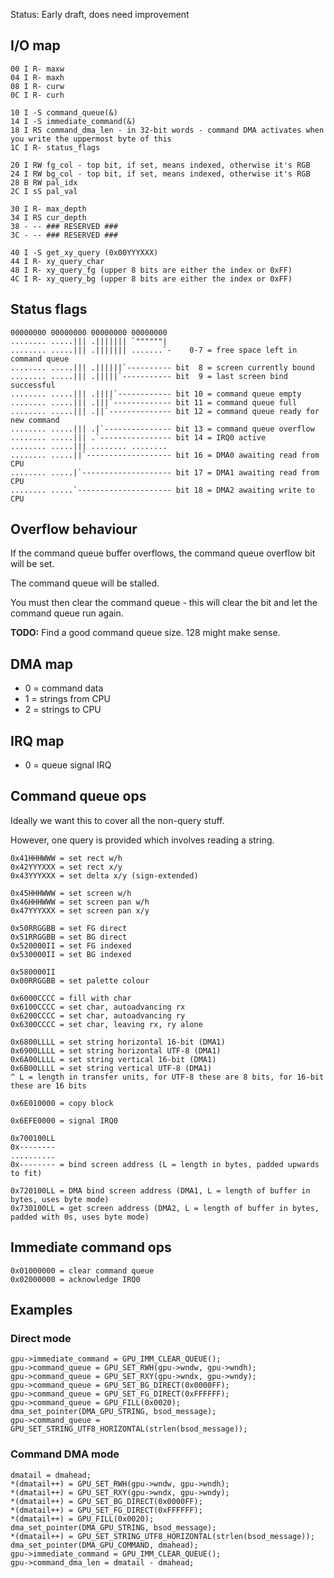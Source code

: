 Status: Early draft, does need improvement

## I/O map

    00 I R- maxw
    04 I R- maxh
    08 I R- curw
    0C I R- curh
    
    10 I -S command_queue(&)
    14 I -S immediate_command(&)
    18 I RS command_dma_len - in 32-bit words - command DMA activates when you write the uppermost byte of this
    1C I R- status_flags
    
    20 I RW fg_col - top bit, if set, means indexed, otherwise it's RGB
    24 I RW bg_col - top bit, if set, means indexed, otherwise it's RGB
    28 B RW pal_idx
    2C I sS pal_val
    
    30 I R- max_depth
    34 I RS cur_depth
    38 - -- ### RESERVED ###
    3C - -- ### RESERVED ###
    
    40 I -S get_xy_query (0x00YYYXXX)
    44 I R- xy_query_char
    48 I R- xy_query_fg (upper 8 bits are either the index or 0xFF)
    4C I R- xy_query_bg (upper 8 bits are either the index or 0xFF)

## Status flags

    00000000 00000000 00000000 00000000
    ........ .....||| .||||||| `""""""|
    ........ .....||| .||||||| .......`-    0-7 = free space left in command queue
    ........ .....||| .||||||`---------- bit  8 = screen currently bound
    ........ .....||| .|||||`----------- bit  9 = last screen bind successful
    ........ .....||| .||||`------------ bit 10 = command queue empty
    ........ .....||| .|||`------------- bit 11 = command queue full
    ........ .....||| .||`-------------- bit 12 = command queue ready for new command
    ........ .....||| .|`--------------- bit 13 = command queue overflow
    ........ .....||| .`---------------- bit 14 = IRQ0 active
    ........ .....||| ........ ........
    ........ .....||`------------------- bit 16 = DMA0 awaiting read from CPU
    ........ .....|`-------------------- bit 17 = DMA1 awaiting read from CPU
    ........ .....`--------------------- bit 18 = DMA2 awaiting write to CPU

## Overflow behaviour

If the command queue buffer overflows, the command queue overflow bit will be set.

The command queue will be stalled.

You must then clear the command queue - this will clear the bit and let the command queue run again.

**TODO:** Find a good command queue size. 128 might make sense.

## DMA map

* 0 = command data
* 1 = strings from CPU
* 2 = strings to CPU

## IRQ map

* 0 = queue signal IRQ

## Command queue ops

Ideally we want this to cover all the non-query stuff.

However, one query is provided which involves reading a string.

    0x41HHHWWW = set rect w/h
    0x42YYYXXX = set rect x/y
    0x43YYYXXX = set delta x/y (sign-extended)
    
    0x45HHHWWW = set screen w/h
    0x46HHHWWW = set screen pan w/h
    0x47YYYXXX = set screen pan x/y
    
    0x50RRGGBB = set FG direct
    0x51RRGGBB = set BG direct
    0x520000II = set FG indexed
    0x530000II = set BG indexed
    
    0x580000II
    0x00RRGGBB = set palette colour
    
    0x6000CCCC = fill with char
    0x6100CCCC = set char, autoadvancing rx
    0x6200CCCC = set char, autoadvancing ry
    0x6300CCCC = set char, leaving rx, ry alone
    
    0x6800LLLL = set string horizontal 16-bit (DMA1)
    0x6900LLLL = set string horizontal UTF-8 (DMA1)
    0x6A00LLLL = set string vertical 16-bit (DMA1)
    0x6B00LLLL = set string vertical UTF-8 (DMA1)
    ^ L = length in transfer units, for UTF-8 these are 8 bits, for 16-bit these are 16 bits
    
    0x6E010000 = copy block
    
    0x6EFE0000 = signal IRQ0
    
    0x700100LL
    0x--------
    ..........
    0x-------- = bind screen address (L = length in bytes, padded upwards to fit)
    
    0x720100LL = DMA bind screen address (DMA1, L = length of buffer in bytes, uses byte mode)
    0x730100LL = get screen address (DMA2, L = length of buffer in bytes, padded with 0s, uses byte mode)

## Immediate command ops

    0x01000000 = clear command queue
    0x02000000 = acknowledge IRQ0

## Examples
### Direct mode

    gpu->immediate_command = GPU_IMM_CLEAR_QUEUE();
    gpu->command_queue = GPU_SET_RWH(gpu->wndw, gpu->wndh);
    gpu->command_queue = GPU_SET_RXY(gpu->wndx, gpu->wndy);
    gpu->command_queue = GPU_SET_BG_DIRECT(0x0000FF);
    gpu->command_queue = GPU_SET_FG_DIRECT(0xFFFFFF);
    gpu->command_queue = GPU_FILL(0x0020);
    dma_set_pointer(DMA_GPU_STRING, bsod_message);
    gpu->command_queue = GPU_SET_STRING_UTF8_HORIZONTAL(strlen(bsod_message));

### Command DMA mode

    dmatail = dmahead;
    *(dmatail++) = GPU_SET_RWH(gpu->wndw, gpu->wndh);
    *(dmatail++) = GPU_SET_RXY(gpu->wndx, gpu->wndy);
    *(dmatail++) = GPU_SET_BG_DIRECT(0x0000FF);
    *(dmatail++) = GPU_SET_FG_DIRECT(0xFFFFFF);
    *(dmatail++) = GPU_FILL(0x0020);
    dma_set_pointer(DMA_GPU_STRING, bsod_message);
    *(dmatail++) = GPU_SET_STRING_UTF8_HORIZONTAL(strlen(bsod_message));
    dma_set_pointer(DMA_GPU_COMMAND, dmahead);
    gpu->immediate_command = GPU_IMM_CLEAR_QUEUE();
    gpu->command_dma_len = dmatail - dmahead;

